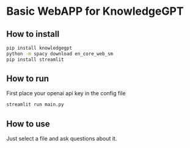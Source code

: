 # Basic WebAPP for KnowledgeGPT

## How to install

```bash
pip install knowledgegpt
python -m spacy download en_core_web_sm
pip install streamlit
```

## How to run

First place your openai api key in the config file

```bash
streamlit run main.py
```

## How to use

Just select a file and ask questions about it.
